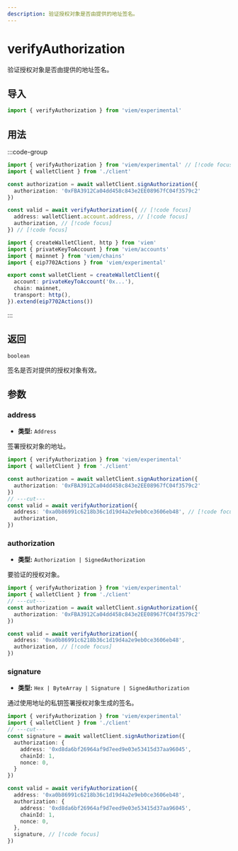 ```yaml
---
description: 验证授权对象是否由提供的地址签名。
---
```


# verifyAuthorization

验证授权对象是否由提供的地址签名。

## 导入

```ts twoslash
import { verifyAuthorization } from 'viem/experimental'
```

## 用法

:::code-group

```ts twoslash [example.ts]
import { verifyAuthorization } from 'viem/experimental' // [!code focus]
import { walletClient } from './client'

const authorization = await walletClient.signAuthorization({
  authorization: '0xFBA3912Ca04dd458c843e2EE08967fC04f3579c2'
})

const valid = await verifyAuthorization({ // [!code focus]
  address: walletClient.account.address, // [!code focus]
  authorization, // [!code focus]
}) // [!code focus]
```

```ts twoslash [client.ts] filename="client.ts"
import { createWalletClient, http } from 'viem'
import { privateKeyToAccount } from 'viem/accounts'
import { mainnet } from 'viem/chains'
import { eip7702Actions } from 'viem/experimental'

export const walletClient = createWalletClient({
  account: privateKeyToAccount('0x...'),
  chain: mainnet,
  transport: http(),
}).extend(eip7702Actions())
```

:::

## 返回

`boolean`

签名是否对提供的授权对象有效。

## 参数

### address

- **类型:** `Address`

签署授权对象的地址。

```ts twoslash
import { verifyAuthorization } from 'viem/experimental'
import { walletClient } from './client'

const authorization = await walletClient.signAuthorization({
  authorization: '0xFBA3912Ca04dd458c843e2EE08967fC04f3579c2'
})
// ---cut---
const valid = await verifyAuthorization({
  address: '0xa0b86991c6218b36c1d19d4a2e9eb0ce3606eb48', // [!code focus]
  authorization,
}) 
```

### authorization

- **类型:** `Authorization | SignedAuthorization`

要验证的授权对象。

```ts twoslash
import { verifyAuthorization } from 'viem/experimental'
import { walletClient } from './client'
// ---cut---
const authorization = await walletClient.signAuthorization({
  authorization: '0xFBA3912Ca04dd458c843e2EE08967fC04f3579c2'
})

const valid = await verifyAuthorization({
  address: '0xa0b86991c6218b36c1d19d4a2e9eb0ce3606eb48',
  authorization, // [!code focus]
}) 
```

### signature

- **类型:** `Hex | ByteArray | Signature | SignedAuthorization`

通过使用地址的私钥签署授权对象生成的签名。

```ts twoslash
import { verifyAuthorization } from 'viem/experimental'
import { walletClient } from './client'
// ---cut---
const signature = await walletClient.signAuthorization({
  authorization: {
    address: '0xd8da6bf26964af9d7eed9e03e53415d37aa96045',
    chainId: 1,
    nonce: 0,
  }
})

const valid = await verifyAuthorization({
  address: '0xa0b86991c6218b36c1d19d4a2e9eb0ce3606eb48',
  authorization: {
    address: '0xd8da6bf26964af9d7eed9e03e53415d37aa96045',
    chainId: 1,
    nonce: 0,
  },
  signature, // [!code focus]
}) 
```